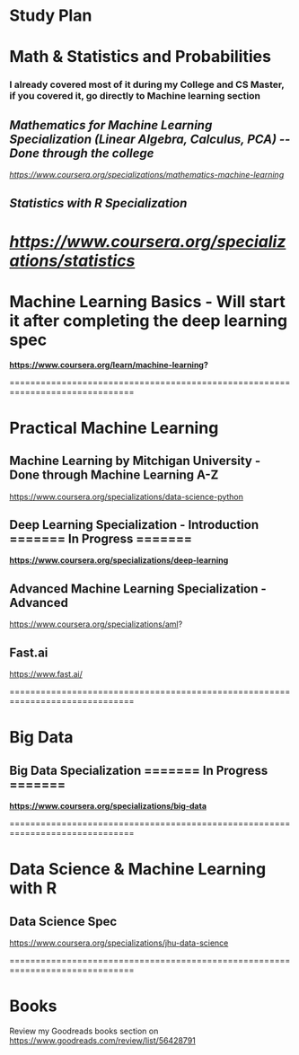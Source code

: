 # Study Plan

# Math & Statistics and Probabilities
### I already covered most of it during my College and CS Master, if you covered it, go directly to Machine learning section

## <i> Mathematics for Machine Learning Specialization (Linear Algebra, Calculus, PCA) -- Done through the college 
https://www.coursera.org/specializations/mathematics-machine-learning

## Statistics with R Specialization
https://www.coursera.org/specializations/statistics
</i>
==============================================================================

# Machine Learning Basics - Will start it after completing the deep learning spec
<b> https://www.coursera.org/learn/machine-learning? </b> 

==============================================================================

# Practical Machine Learning

## Machine Learning by Mitchigan University - Done through Machine Learning A-Z
https://www.coursera.org/specializations/data-science-python

## Deep Learning Specialization - Introduction ======= In Progress =======
<b> https://www.coursera.org/specializations/deep-learning </b> 

## Advanced Machine Learning Specialization - Advanced
https://www.coursera.org/specializations/aml?

## Fast.ai
https://www.fast.ai/

==============================================================================

# Big Data
## Big Data Specialization ======= In Progress =======
<b> https://www.coursera.org/specializations/big-data </b> 

==============================================================================

# Data Science & Machine Learning with R

## Data Science Spec 
https://www.coursera.org/specializations/jhu-data-science

==============================================================================

# Books
Review my Goodreads books section on
https://www.goodreads.com/review/list/56428791
